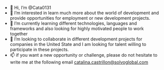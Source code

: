 - 👋 Hi, I’m @Cata0131
- 👀 I’m interested in learn much more about the world of development and provide opportunities for employment or new development projects. 
- 🌱 I’m currently learning different technologies, languages and frameworks and also looking for highly motivated people to work together 
- 💞️ I’m looking to collaborate in different development projects for companies in the United State and I am looking for talent willing to participate in these projects.
- 📫 if you want a new opportunity or challenge, please do not hesitate to write me at the following email catalina.castrillon@solvoglobal.com


